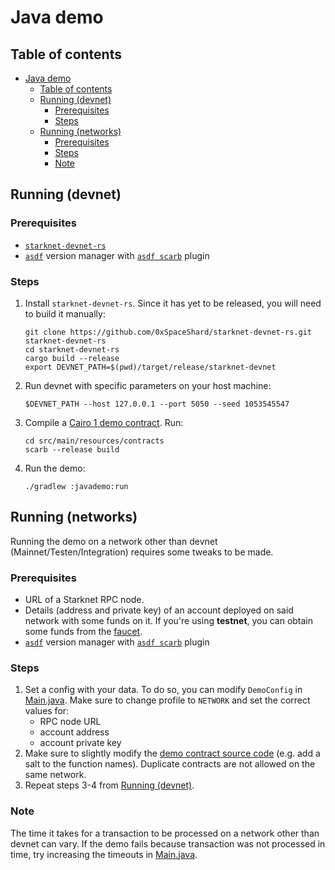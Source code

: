 # Java demo

## Table of contents

<!-- TOC -->
* [Java demo](#java-demo)
  * [Table of contents](#table-of-contents)
  * [Running (devnet)](#running-devnet)
    * [Prerequisites](#prerequisites)
    * [Steps](#steps)
  * [Running (networks)](#running-networks)
    * [Prerequisites](#prerequisites-1)
    * [Steps](#steps-1)
    * [Note](#note)
<!-- TOC -->

## Running (devnet)

### Prerequisites
- [`starknet-devnet-rs`](https://github.com/0xSpaceShard/starknet-devnet-rs)
- [`asdf`](https://github.com/asdf-vm/asdf) version manager with [`asdf scarb`](https://github.com/software-mansion/asdf-scarb) plugin

### Steps
1. Install `starknet-devnet-rs`. Since it has yet to be released, you will need to build it manually:
    ```shell
    git clone https://github.com/0xSpaceShard/starknet-devnet-rs.git starknet-devnet-rs
    cd starknet-devnet-rs
    cargo build --release
    export DEVNET_PATH=$(pwd)/target/release/starknet-devnet
    ```
2. Run devnet with specific parameters on your host machine:
    ```shell
    $DEVNET_PATH --host 127.0.0.1 --port 5050 --seed 1053545547
    ```
3. Compile a [Cairo 1 demo contract](src/main/resources/contracts). Run:
    ```shell
    cd src/main/resources/contracts
    scarb --release build
    ```
4. Run the demo:
   ```shell
   ./gradlew :javademo:run
   ```

## Running (networks)
Running the demo on a network other than devnet (Mainnet/Testen/Integration) requires some tweaks to be made.

### Prerequisites
- URL of a Starknet RPC node.
- Details (address and private key) of an account deployed on said network with some funds on it.
If you're using **testnet**, you can obtain some funds from the [faucet](https://faucet.goerli.starknet.io/).
- [`asdf`](https://github.com/asdf-vm/asdf) version manager with [`asdf scarb`](https://github.com/software-mansion/asdf-scarb) plugin

### Steps
1. Set a config with your data. 
To do so, you can modify `DemoConfig` in [Main.java](src/main/java/com/example/javademo/Main.java).
Make sure to change profile to `NETWORK` and set the correct values for:
   - RPC node URL
   - account address
   - account private key
2. Make sure to slightly modify the [demo contract source code](src/main/resources/contracts/src/balance.cairo) (e.g. add a salt to the function names).
Duplicate contracts are not allowed on the same network.
3. Repeat steps 3-4 from [Running (devnet)](#running-devnet).

### Note
The time it takes for a transaction to be processed on a network other than devnet can vary.
If the demo fails because transaction was not processed in time, try increasing the timeouts in [Main.java](src/main/java/com/example/javademo/Main.java).